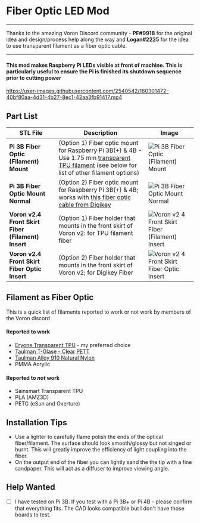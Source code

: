 # Fiber Optic LED Mod

---
Thanks to the amazing Voron Discord community - **PF#9918** for the original idea and design/process help along the way and **Logan#2225** for the idea to use transparent filament as a fiber optic cable.

---

#### This mod makes Raspberry Pi LEDs visible at front of machine.  This is particularly useful to ensure the Pi is finished its shutdown sequence prior to cutting power

https://user-images.githubusercontent.com/2540542/160301472-40bf80aa-4d31-4b27-8ec1-42aa3fb91417.mp4

## Part List
| STL File | Description | Image |
| --- | --- | --- |
| **Pi 3B Fiber Optic (Filament) Mount** | (Option 1) Fiber optic mount for Raspberry Pi 3B(+) & 4B - Use 1.75 mm [transparent TPU filament](https://www.amazon.com/Eryone-Printer-Filament-Dimensional-Accuracy/dp/B07WFY1R9B) (see below for list of other filament options) | ![Pi 3B Fiber Optic (Filament) Mount](https://user-images.githubusercontent.com/2540542/160407918-8cb7a257-38bb-4d65-8b85-656e7d282615.jpg) |
| **Pi 3B Fiber Optic Mount Normal** | (Option 2) Fiber optic mount for Raspberry Pi 3B(+) & 4B; works with [this fiber optic cable from Digikey](https://www.digikey.ca/en/products/detail/industrial-fiber-optics/IF-C-E1000/356536) | ![Pi 3B Fiber Optic Mount Normal](https://user-images.githubusercontent.com/2540542/160301752-9d2c598a-7a3c-4dd7-bb3d-7071755d836e.jpg) |
| **Voron v2.4 Front Skirt Fiber (Filament) Insert** | (Option 1) Fiber holder that mounts in the front skirt of Voron v2: for TPU filament fiber| ![Voron v2 4 Front Skirt Fiber (Filament) Insert](https://user-images.githubusercontent.com/2540542/160408020-214cc23d-7884-45b4-b743-5efb22091f68.jpg) |
| **Voron v2.4 Front Skirt Fiber Optic Insert** | (Option 2) Fiber holder that mounts in the front skirt of Voron v2; for Digikey Fiber| ![Voron v2 4 Front Skirt Fiber Optic Insert](https://user-images.githubusercontent.com/2540542/160301779-df3b16f0-783c-4b96-9b97-3c9c18a715c4.jpg) |


## Filament as Fiber Optic
This is a quick list of filaments reported to work or not work by members of the Voron discord
#### Reported to work
* [Eryone Transparent TPU](https://www.amazon.com/Eryone-Printer-Filament-Dimensional-Accuracy/dp/B07WFY1R9B) - my preferred choice
* [Taulman T-Glase - Clear PETT](https://www.amazon.ca/Taulman-Clear-T-Glase-1-75mm/dp/B01MXDIYXM)
* [Taulman Alloy 910 Natural Nylon](https://www.amazon.ca/Taulman-Alloy-Printing-Filament-1-75mm/dp/B078HPGLL9)
* PMMA Acrylic

#### Reported to _not_ work
* Sainsmart Transparent TPU
* PLA (AMZ3D)
* PETG (eSun and Overture)


## Installation Tips
* Use a lighter to carefully flame polish the ends of the optical fiber/filament.  The surface should look smooth/glossy but not singed or burnt.  This will greatly improve the efficiency of light coupling into the fiber.
* On the output end of the fiber you can lightly sand the the tip with a fine sandpaper.  This will act as a diffuser to improve viewing angle.


## Help Wanted
* [ ] I have tested on Pi 3B.  If you test with a Pi 3B+ or Pi 4B - please confirm that everything fits.  The CAD looks compatible but I don't have those boards to test.

